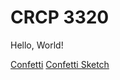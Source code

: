 # CRCP 3320

Hello, World!

[Confetti](./confetti/index.html)
[Confetti Sketch](./confetti/sketch.html)